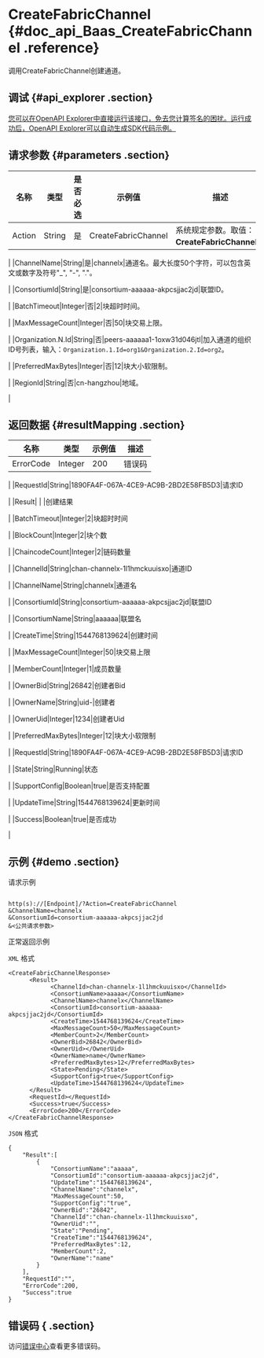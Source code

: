 # CreateFabricChannel {#doc_api_Baas_CreateFabricChannel .reference}

调用CreateFabricChannel创建通道。

## 调试 {#api_explorer .section}

[您可以在OpenAPI Explorer中直接运行该接口，免去您计算签名的困扰。运行成功后，OpenAPI Explorer可以自动生成SDK代码示例。](https://api.aliyun.com/#product=Baas&api=CreateFabricChannel&type=RPC&version=2018-12-21)

## 请求参数 {#parameters .section}

|名称|类型|是否必选|示例值|描述|
|--|--|----|---|--|
|Action|String|是|CreateFabricChannel|系统规定参数。取值：**CreateFabricChannel**。

 |
|ChannelName|String|是|channelx|通道名。最大长度50个字符，可以包含英文或数字及符号"\_", "-", "."。

 |
|ConsortiumId|String|是|consortium-aaaaaa-akpcsjjac2jd|联盟ID。

 |
|BatchTimeout|Integer|否|2|块超时时间。

 |
|MaxMessageCount|Integer|否|50|块交易上限。

 |
|Organization.N.Id|String|否|peers-aaaaaa1-1oxw31d046jtl|加入通道的组织ID号列表，输入：`Organization.1.Id=org1&Organization.2.Id=org2`。

 |
|PreferredMaxBytes|Integer|否|12|块大小软限制。

 |
|RegionId|String|否|cn-hangzhou|地域。

 |

## 返回数据 {#resultMapping .section}

|名称|类型|示例值|描述|
|--|--|---|--|
|ErrorCode|Integer|200|错误码

 |
|RequestId|String|1890FA4F-067A-4CE9-AC9B-2BD2E58FB5D3|请求ID

 |
|Result| | |创建结果

 |
|BatchTimeout|Integer|2|块超时时间

 |
|BlockCount|Integer|2|块个数

 |
|ChaincodeCount|Integer|2|链码数量

 |
|ChannelId|String|chan-channelx-1l1hmckuuisxo|通道ID

 |
|ChannelName|String|channelx|通道名

 |
|ConsortiumId|String|consortium-aaaaaa-akpcsjjac2jd|联盟ID

 |
|ConsortiumName|String|aaaaaa|联盟名

 |
|CreateTime|String|1544768139624|创建时间

 |
|MaxMessageCount|Integer|50|块交易上限

 |
|MemberCount|Integer|1|成员数量

 |
|OwnerBid|String|26842|创建者Bid

 |
|OwnerName|String|uid-|创建者

 |
|OwnerUid|Integer|1234|创建者Uid

 |
|PreferredMaxBytes|Integer|12|块大小软限制

 |
|RequestId|String|1890FA4F-067A-4CE9-AC9B-2BD2E58FB5D3|请求ID

 |
|State|String|Running|状态

 |
|SupportConfig|Boolean|true|是否支持配置

 |
|UpdateTime|String|1544768139624|更新时间

 |
|Success|Boolean|true|是否成功

 |

## 示例 {#demo .section}

请求示例

``` {#request_demo}

http(s)://[Endpoint]/?Action=CreateFabricChannel
&ChannelName=channelx
&ConsortiumId=consortium-aaaaaa-akpcsjjac2jd
&<公共请求参数>

```

正常返回示例

`XML` 格式

``` {#xml_return_success_demo}
<CreateFabricChannelResponse>
	  <Result>
		    <ChannelId>chan-channelx-1l1hmckuuisxo</ChannelId>
		    <ConsortiumName>aaaaa</ConsortiumName>
		    <ChannelName>channelx</ChannelName>
		    <ConsortiumId>consortium-aaaaaa-akpcsjjac2jd</ConsortiumId>
		    <CreateTime>1544768139624</CreateTime>
		    <MaxMessageCount>50</MaxMessageCount>
		    <MemberCount>2</MemberCount>
		    <OwnerBid>26842</OwnerBid>
		    <OwnerUid></OwnerUid>
		    <OwnerName>name</OwnerName>
		    <PreferredMaxBytes>12</PreferredMaxBytes>
		    <State>Pending</State>
		    <SupportConfig>true</SupportConfig>
		    <UpdateTime>1544768139624</UpdateTime>
	  </Result>
	  <RequestId></RequestId>
	  <Success>true</Success>
	  <ErrorCode>200</ErrorCode>
</CreateFabricChannelResponse>
```

`JSON` 格式

``` {#json_return_success_demo}
{
	"Result":[
		{
			"ConsortiumName":"aaaaa",
			"ConsortiumId":"consortium-aaaaaa-akpcsjjac2jd",
			"UpdateTime":"1544768139624",
			"ChannelName":"channelx",
			"MaxMessageCount":50,
			"SupportConfig":"true",
			"OwnerBid":"26842",
			"ChannelId":"chan-channelx-1l1hmckuuisxo",
			"OwnerUid":"",
			"State":"Pending",
			"CreateTime":"1544768139624",
			"PreferredMaxBytes":12,
			"MemberCount":2,
			"OwnerName":"name"
		}
	],
	"RequestId":"",
	"ErrorCode":200,
	"Success":true
}
```

## 错误码 { .section}

访问[错误中心](https://error-center.aliyun.com/status/product/Baas)查看更多错误码。

